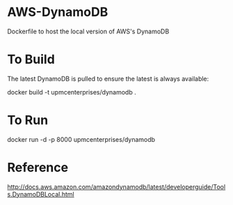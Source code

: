 # AWS-DynamoDB
Dockerfile to host the local version of AWS's DynamoDB

# To Build
The latest DynamoDB is pulled to ensure the latest is always available:

docker build -t upmcenterprises/dynamodb .

# To Run
docker run -d -p 8000 upmcenterprises/dynamodb

# Reference

http://docs.aws.amazon.com/amazondynamodb/latest/developerguide/Tools.DynamoDBLocal.html

